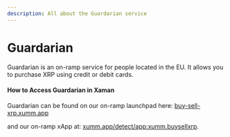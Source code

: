 ```yaml
---
description: All about the Guardarian service
---
```


# Guardarian

Guardarian is an on-ramp service for people located in the EU. It allows you to purchase XRP using credit or debit cards.

#### How to Access Guardarian in Xaman <a href="#how-to-access-topper-on-xumm-wallet" id="how-to-access-topper-on-xumm-wallet"></a>

Guardarian can be found on our on-ramp launchpad here: [buy-sell-xrp.xumm.app](https://buy-sell-xrp.xumm.app/)

and our on-ramp xApp at: [xumm.app/detect/app:xumm.buysellxrp](https://xumm.app/detect/xapp:xumm.buysellxrp).​

<figure><img src="../../.gitbook/assets/Guardarian -1.png" alt=""><figcaption></figcaption></figure>
